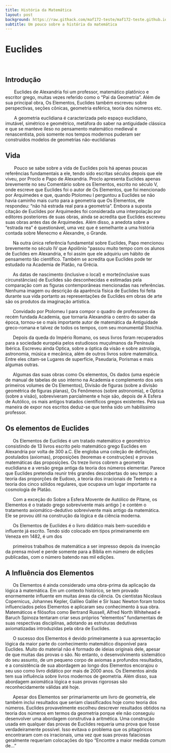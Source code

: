 ```yaml
---
title: História da Matemática
layout: post
background: https://raw.githack.com/maf172-teste/maf172-teste.github.io/master/img/history.png
subtitle: Um pouco sobre a história da matemática
---
```


**Euclides**
============
<br />



**Introdução**
--------------

       Euclides de Alexandria foi um professor, matemático platônico e
escritor grego, muitas vezes referido como o “Pai da Geometria”. Além de
sua principal obra, Os Elementos, Euclides também escreveu sobre
perspectivas, seções cônicas, geometria esférica, teoria dos números
etc.

       A geometria euclidiana é caracterizada pelo espaço euclidiano,
imutável, simétrico e geométrico, metáfora do saber na antiguidade
clássica e que se manteve ileso no pensamento matemático medieval e
renascentista, pois somente nos tempos modernos puderam ser construídos
modelos de geometrias não-euclidianas


**Vida**
--------

       Pouco se sabe sobre a vida de Euclides pois há apenas poucas
referências fundamentais a ele, tendo sido escritas séculos depois que
ele viveu, por Proclo e Papo de Alexandria. Proclo apresenta Euclides
apenas brevemente no seu Comentário sobre os Elementos, escrito no
século V, onde escreve que Euclides foi o autor de Os Elementos, que foi
mencionado por Arquimedes e que, quando Ptolomeu I perguntou a Euclides
se não havia caminho mais curto para a geometria que Os Elementos, ele
respondeu: “não há estrada real para a geometria”. Embora a suposta
citação de Euclides por Arquimedes foi considerada uma interpolação por
editores posteriores de suas obras, ainda se acredita que Euclides
escreveu suas obras antes das de Arquimedes. Além disso, a anedota sobre
a “estrada rea” é questionável, uma vez que é semelhante a uma história
contada sobre Menecmo e Alexandre, o Grande.

      Na outra única referência fundamental sobre Euclides, Papo
mencionou brevemente no século IV que Apolônio "passou muito tempo com
os alunos de Euclides em Alexandria, e foi assim que ele adquiriu um
hábito de pensamento tão científico. Também se acredita que Euclides
pode ter estudado na Academia de Platão, na Grécia.

      As datas de nascimento (inclusive o local) e morte(inclusive suas
circunstâncias) de Euclides são desconhecidas e estimadas pela
comparação com as figuras contemporâneas mencionadas nas referências.
Nenhuma imagem ou descrição da aparência física de Euclides foi feita
durante sua vida portanto as representações de Euclides em obras de arte
são os produtos da imaginação artística.

      Convidado por Ptolomeu I para compor o quadro de professores da
recém fundada Academia, que tornaria Alexandria o centro do saber da
época, tornou-se o mais importante autor de matemática da Antiguidade
greco-romana e talvez de todos os tempos, com seu monumental Stoichia.

      Depois da queda do Império Romano, os seus livros foram
recuperados para a sociedade européia pelos estudiosos muçulmanos da
Península Ibérica. Escreveu ainda Optica, sobre a óptica da visão e
sobre astrologia, astronomia, música e mecânica, além de outros livros
sobre matemática. Entre eles citam-se Lugares de superfície, Pseudaria,
Porismas e mais algumas outras.


      Algumas das suas obras como Os elementos, Os dados (uma espécie de
manual de tabelas de uso interno na Academia e complemento dos seis
primeiros volumes de Os Elementos), Divisão de figuras (sobre a divisão
geométrica de figuras planas), Os Fenômenos (sobre astronomia), e Óptica
(sobre a visão), sobreviveram parcialmente e hoje são, depois de A
Esfera de Autólico, os mais antigos tratados científicos gregos
existentes. Pela sua maneira de expor nos escritos deduz-se que tenha
sido um habilíssimo professor.



**Os elementos de Euclides**
----------------------------

      Os Elementos de Euclides é um tratado matemático e geométrico
consistindo de 13 livros escrito pelo matemático grego Euclides em
Alexandria por volta de 300 a.C. Ele engloba uma coleção de definições,
postulados (axiomas), proposições (teoremas e construções) e provas
matemáticas das proposições. Os treze livros cobrem a geometria
euclidiana e a versão grega antiga da teoria dos números elementar.
Parece que Euclides pretendia reunir três grandes descobertas do seu
tempo: a teoria das proporções de Eudoxo, a teoria dos irracionais de
Teeteto e a teoria dos cinco sólidos regulares, que ocupava um lugar
importante na cosmologia de Platão.

      Com a exceção do Sobre a Esfera Movente de Autólico de Pitane, os
Elementos é o tratado grego sobrevivente mais antigo \] e contém o
tratamento axiomático-dedutivo sobrevivente mais antigo da matemática.
Ele se provou útil na construção da lógica e da ciência moderna.

      Os Elementos de Euclides é o livro didático mais bem-sucedido e
influente já escrito. Tendo sido colocado em tipos primeiramente em
Veneza em 1482, é um dos

      primeiros trabalhos de matemática a ser impresso depois da
invenção da prensa móvel e perde somente para a Bíblia em número de
edições publicadas, com o número batendo nas mil edições.


**A Influência dos Elementos**
------------------------------

      Os Elementos é ainda considerado uma obra-prima da aplicação da
lógica à matemática. Em um contexto histórico, se tem provado
enormemente influente em muitas áreas da ciência. Os cientistas Nicolaus
Copernicus, Johannes Kepler, Galileo Galilei e Sir Isaac Newton foram
todos influenciados pelos Elementos e aplicaram seu conhecimento à sua
obra. Matemáticos e filósofos como Bertrand Russell, Alfred North
Whitehead e Baruch Spinoza tentaram criar seus próprios “elementos”
fundamentais de suas respectivas disciplinas, adotando as estruturas
dedutivas axiomatizadas introduzidas pela obra de Euclides.

      O sucesso dos Elementos é devido primeiramente à sua apresentação
lógica da maior parte do conhecimento matemático disponível para
Euclides. Muito do material não é formado de ideias originais dele,
apesar de que muitas das provas o são. No entanto, o desenvolvimento
sistemático do seu assunto, de um pequeno corpo de axiomas a profundos
resultados, e a consistência de sua abordagem ao longo dos Elementos
encorajou o seu uso como livro didático por mais de 2000 anos. Os
Elementos ainda tem sua influência sobre livros modernos de geometria.
Além disso, sua abordagem axiomática lógica e suas provas rigorosas são
reconhecidamente válidas até hoje.


      Apesar dos Elementos ser primariamente um livro de geometria, ele
também inclui resultados que seriam classificados hoje como teoria dos
números. Euclides provavelmente escolheu descrever resultados obtidos na
teoria dos números em termos da geometria porque ele não conseguiu
desenvolver uma abordagem construtiva à aritmética. Uma construção usada
em qualquer das provas de Euclides requeria uma prova que fosse
verdadeiramente possível. Isso evitava o problema que os pitagóricos
encontraram com os irracionais, uma vez que suas provas falaciosas
geralmente requeriam colocações do tipo “Encontre a maior medida comum
de…”

